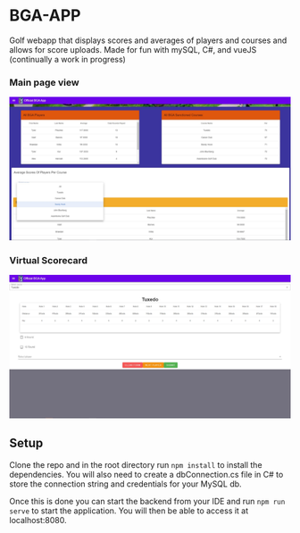 # BGA-APP
Golf webapp that displays scores and averages of players and courses and allows for score uploads. Made for fun with mySQL, C#, and vueJS (continually a work in progress)

### Main page view
![Alt text](/bga-app/src/assets/screenshot1.jpg?raw=true)

### Virtual Scorecard
![Alt text](/bga-app/src/assets/screenshot2.jpg?raw=true)

## Setup

Clone the repo and in the root directory run ``` npm install ``` to install the dependencies. You will also need to create a dbConnection.cs file in C# to store the connection string and credentials for your MySQL db.

Once this is done you can start the backend from your IDE and run ```npm run serve``` to start the application. You will then be able to access it at localhost:8080.
